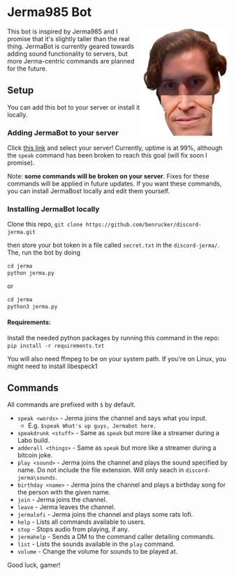# Jerma985 Bot

<img src="jerma/resources/images/thumbnail.png" width="200" height="250" align="right" />

This bot is inspired by Jerma985 and I promise that it's slightly taller than the real thing. JermaBot is currently geared towards adding sound functionality to servers, but more Jerma-centric commands are planned for the future.

## Setup

You can add this bot to your server or install it locally.

### Adding JermaBot to your server

Click [this link](https://discordapp.com/api/oauth2/authorize?client_id=579445833938763816&permissions=0&scope=bot) and select your server! Currently, uptime is at 99%, although the `speak` command has been broken to reach this goal (will fix soon I promise).

Note: **some commands will be broken on your server**. Fixes for these commands will be applied in future updates. If you want these commands, you can install JermaBost locally and edit them yourself.

### Installing JermaBot locally

Clone this repo,
```git clone https://github.com/benrucker/discord-jerma.git```

then store your bot token in a file called `secret.txt` in the `discord-jerma/`. The, run the bot by doing
```
cd jerma
python jerma.py
```
or
```
cd jerma
python3 jerma.py
```


#### Requirements:
Install the needed python packages by running this command in the repo:
```pip install -r requirements.txt```

You will also need ffmpeg to be on your system path. If you're on Linux, you might need to install libespeck1

## Commands
All commands are prefixed with `$` by default.

* `speak <words>` - Jerma joins the channel and says what you input.
  * E.g. `$speak What's up guys, Jermabot here.`
* `speakdrunk <stuff>` - Same as `speak` but more like a streamer during a Labo build.
* `adderall <things>` - Same as `speak` but more like a streamer during a bitcoin joke.
* `play <sound>` - Jerma joins the channel and plays the sound specified by name. Do not include the file extension. Will only seach in `discord-jerma\sounds`.
* `birthday <name>` - Jerma joins the channel and plays a birthday song for the person with the given name.
* `join` - Jerma joins the channel.
* `leave` - Jerma leaves the channel.
* `jermalofi` - Jerma joins the channel and plays some rats lofi.
* `help` - Lists all commands available to users.
* `stop` - Stops audio from playing, if any.
* `jermahelp` - Sends a DM to the command caller detailing commands.
* `list` - Lists the sounds available in the `play` command.
* `volume` - Change the volume for sounds to be played at.

Good luck, gamer!

